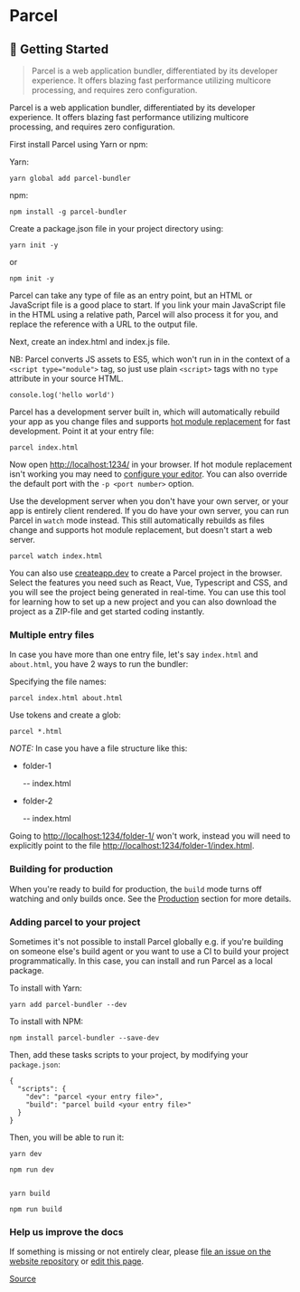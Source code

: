 # Parcel

## 🚀 Getting Started

> Parcel is a web application bundler, differentiated by its developer experience. It offers blazing fast performance utilizing multicore processing, and requires zero configuration.

Parcel is a web application bundler, differentiated by its developer experience. It offers blazing fast performance utilizing multicore processing, and requires zero configuration.

First install Parcel using Yarn or npm:

Yarn:

```text
yarn global add parcel-bundler
```

npm:

```text
npm install -g parcel-bundler
```

Create a package.json file in your project directory using:

```text
yarn init -y
```

or

```text
npm init -y
```

Parcel can take any type of file as an entry point, but an HTML or JavaScript file is a good place to start. If you link your main JavaScript file in the HTML using a relative path, Parcel will also process it for you, and replace the reference with a URL to the output file.

Next, create an index.html and index.js file.

NB: Parcel converts JS assets to ES5, which won't run in in the context of a `<script type="module">` tag, so just use plain `<script>` tags with no `type` attribute in your source HTML.

```text
console.log('hello world')
```

Parcel has a development server built in, which will automatically rebuild your app as you change files and supports [hot module replacement](chrome-extension://cjedbglnccaioiolemnfhjncicchinao/hmr.html) for fast development. Point it at your entry file:

```text
parcel index.html
```

Now open [http://localhost:1234/](http://localhost:1234/) in your browser. If hot module replacement isn't working you may need to [configure your editor](chrome-extension://cjedbglnccaioiolemnfhjncicchinao/hmr.html#safe-write). You can also override the default port with the `-p <port number>` option.

Use the development server when you don't have your own server, or your app is entirely client rendered. If you do have your own server, you can run Parcel in `watch` mode instead. This still automatically rebuilds as files change and supports hot module replacement, but doesn't start a web server.

```text
parcel watch index.html
```

You can also use [createapp.dev](https://createapp.dev/parcel) to create a Parcel project in the browser. Select the features you need such as React, Vue, Typescript and CSS, and you will see the project being generated in real-time. You can use this tool for learning how to set up a new project and you can also download the project as a ZIP-file and get started coding instantly.

### Multiple entry files

In case you have more than one entry file, let's say `index.html` and `about.html`, you have 2 ways to run the bundler:

Specifying the file names:

```text
parcel index.html about.html
```

Use tokens and create a glob:

```text
parcel *.html
```

_NOTE:_ In case you have a file structure like this:

* folder-1

  -- index.html

* folder-2

  -- index.html

Going to [http://localhost:1234/folder-1/](http://localhost:1234/folder-1/) won't work, instead you will need to explicitly point to the file [http://localhost:1234/folder-1/index.html](http://localhost:1234/folder-1/index.html).

### Building for production

When you're ready to build for production, the `build` mode turns off watching and only builds once. See the [Production](chrome-extension://cjedbglnccaioiolemnfhjncicchinao/production.html) section for more details.

### Adding parcel to your project

Sometimes it's not possible to install Parcel globally e.g. if you're building on someone else's build agent or you want to use a CI to build your project programmatically. In this case, you can install and run Parcel as a local package.

To install with Yarn:

```text
yarn add parcel-bundler --dev
```

To install with NPM:

```text
npm install parcel-bundler --save-dev
```

Then, add these tasks scripts to your project, by modifying your `package.json`:

```text
{
  "scripts": {
    "dev": "parcel <your entry file>",
    "build": "parcel build <your entry file>"
  }
}
```

Then, you will be able to run it:

```text
yarn dev

npm run dev


yarn build

npm run build
```

### Help us improve the docs

If something is missing or not entirely clear, please [file an issue on the website repository](https://github.com/parcel-bundler/website/issues) or [edit this page](https://github.com/parcel-bundler/website/edit/master/src/i18n/en/docs/getting_started.md).

[Source](https://parceljs.org/getting_started.html)

